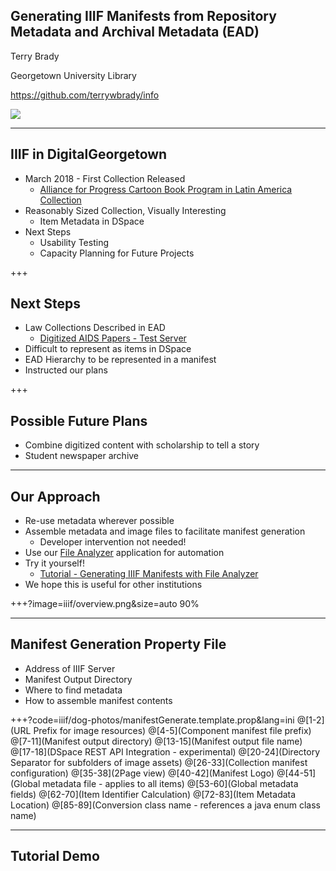 ## Generating IIIF Manifests from Repository Metadata and Archival Metadata (EAD)

Terry Brady

Georgetown University Library

https://github.com/terrywbrady/info

![](https://www.library.georgetown.edu/sites/default/files/library-logo.png)

---

## IIIF in DigitalGeorgetown

- March 2018 - First Collection Released
  - [Alliance for Progress Cartoon Book Program in Latin America Collection](https://repository.library.georgetown.edu/handle/10822/1044538#?m=7)
- Reasonably Sized Collection, Visually Interesting
  - Item Metadata in DSpace
- Next Steps
  - Usability Testing
  - Capacity Planning for Future Projects

+++

## Next Steps

- Law Collections Described in EAD
  - [Digitized AIDS Papers - Test Server](https://repository-test.library.georgetown.edu/handle/10822.2/4410)
- Difficult to represent as items in DSpace
- EAD Hierarchy to be represented in a manifest
- Instructed our plans

+++

## Possible Future Plans

- Combine digitized content with scholarship to tell a story
- Student newspaper archive

---

## Our Approach

- Re-use metadata wherever possible
- Assemble metadata and image files to facilitate manifest generation
  - Developer intervention not needed!
- Use our [File Analyzer](https://github.com/Georgetown-University-Libraries/File-Analyzer) application for automation 
- Try it yourself!
  - [Tutorial - Generating IIIF Manifests with File Analyzer](https://github.com/Georgetown-University-Libraries/File-Analyzer-Test-Data/blob/master/iiif/README.md)
- We hope this is useful for other institutions
  
+++?image=iiif/overview.png&size=auto 90%

---

## Manifest Generation Property File

- Address of IIIF Server
- Manifest Output Directory
- Where to find metadata
- How to assemble manifest contents

+++?code=iiif/dog-photos/manifestGenerate.template.prop&lang=ini
@[1-2](URL Prefix for image resources)
@[4-5](Component manifest file prefix)
@[7-11](Manifest output directory)
@[13-15](Manifest output file name)
@[17-18](DSpace REST API Integration - experimental)
@[20-24](Directory Separator for subfolders of image assets)
@[26-33](Collection manifest configuration)
@[35-38](2Page view)
@[40-42](Manifest Logo)
@[44-51](Global metadata file - applies to all items)
@[53-60](Global metadata fields)
@[62-70](Item Identifier Calculation)
@[72-83](Item Metadata Location)
@[85-89](Conversion class name - references a java enum class name)

---

## Tutorial Demo

